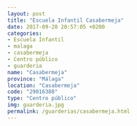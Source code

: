 ```yaml
---
layout: post
title: "Escuela Infantil Casabermeja"
date: 2017-09-20 20:57:05 +0200
categories:
- Escuela Infantil
- malaga
- casabermeja
- Centro público
- guarderia
name: "Casabermeja"
province: "Málaga"
location: "Casabermeja"
code: "29016380"
type: "Centro público"
img: guarderia.jpg
permalink: /guarderias/casabermeja.html
---
```

